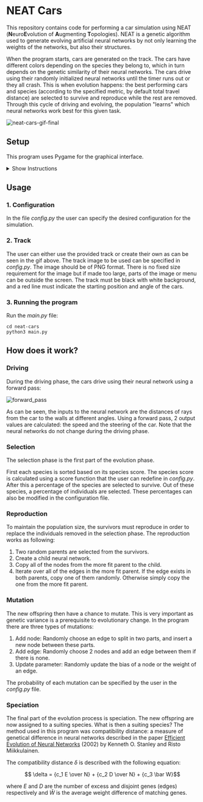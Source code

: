 # NEAT Cars
This repository contains code for performing a car simulation using NEAT (**N**euro**E**volution of **A**ugmenting **T**opologies). NEAT is a genetic algorithm used to generate evolving artificial neural networks by not only learning the weights of the networks, but also their structures.

When the program starts, cars are generated on the track. The cars have different colors depending on the species they belong to, which in turn depends on the genetic similarity of their neural networks. The cars drive using their randomly initialized neural networks until the timer runs out or they all crash. This is when evolution happens: the best performing cars and species (according to the specified metric, by default total travel distance) are selected to survive and reproduce while the rest are removed. Through this cycle of driving and evolving, the population "learns" which neural networks work best for this given task.

![neat-cars-gif-final](https://github.com/sagarbatra01/neat-cars/assets/87910501/fdb36ce3-9208-438b-b71f-0629cddc536b)

## Setup
This program uses Pygame for the graphical interface. 

<details>
  <summary>Show Instructions</summary>
  
  ### 1. Clone repository
  ```
  git clone https://github.com/sagarbatra01/neat-cars.git
  ```

  ### 2. Create and activate a fresh python environment
  ```
  virtualenv neat-cars-env
  neat-cars-env\Scripts\activate
  ```
  
  ### 3. Install Python packages
  ```
  pip install --upgrade pip
  pip install -r requirements.txt
  ```
</details>

## Usage
### 1. Configuration
In the file *config.py* the user can specify the desired configuration for the simulation.

### 2. Track
The user can either use the provided track or create their own as can be seen in the gif above. The track image to be used can be specified in *config.py*. 
The image should be of PNG format. There is no fixed size requirement for the image but if made too large, parts of the image or menu can be outside the screen. The track must be black with white background, and a red line must indicate the starting position and angle of the cars.

### 3. Running the program
Run the *main.py* file:
  ```
  cd neat-cars
  python3 main.py
  ```

## How does it work?
### Driving
During the driving phase, the cars drive using their neural network using a forward pass:

![forward_pass](https://github.com/sagarbatra01/neat-cars/assets/87910501/2eeefc19-3e63-4c77-a599-59774c3880f6)

As can be seen, the inputs to the neural network are the distances of rays from the car to the walls at different angles. Using a forward pass, 2 output values are calculated: the speed and the steering of the car. Note that the neural networks do not change during the driving phase.

### Selection
The selection phase is the first part of the evolution phase.

First each species is sorted based on its species score. The species score is calculated using a score function that the user can redefine in *config.py*. After this a percentage of the species are selected to survive. Out of these species, a percentage of individuals are selected. These percentages can also be modified in the configuration file.

### Reproduction
To maintain the population size, the survivors must reproduce in order to replace the individuals removed in the selection phase. The reproduction works as following:

1. Two random parents are selected from the survivors.
2. Create a child neural network.
3. Copy all of the nodes from the more fit parent to the child.
4. Iterate over all of the edges in the more fit parent. If the edge exists in both parents, copy one of them randomly. Otherwise simply copy the one from the more fit parent.

### Mutation
The new offspring then have a chance to mutate. This is very important as genetic variance is a prerequisite to evolutionary change. In the program there are three types of mutations:

1. Add node: Randomly choose an edge to split in two parts, and insert a new node between these parts.
2. Add edge: Randomly choose 2 nodes and add an edge between them if there is none.
3. Update parameter: Randomly update the bias of a node or the weight of an edge.

The probability of each mutation can be specified by the user in the *config.py* file.

### Speciation
The final part of the evolution process is speciation. The new offspring are now assigned to a suiting species. What is then a suiting species? The method used in this program was compatibility distance: a measure of genetical difference in neural networks described in the paper [Efficient Evolution of Neural Networks](https://nn.cs.utexas.edu/pub-view.php?PubID=114) (2002) by Kenneth O. Stanley and Risto Miikkulainen.

The compatibility distance $\delta$ is described with the following equation:

$$ \delta = {c_1 E \over N} + {c_2 D \over N} + {c_3 \bar W}$$

where $E$ and $D$ are the number of excess and disjoint genes (edges) respectively and $\bar W$ is the average weight difference of matching genes.




